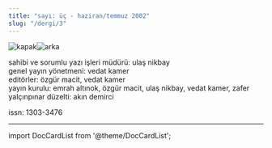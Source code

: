 ```yaml
---
title: "sayı: üç - haziran/temmuz 2002"
slug: "/dergi/3"
---
```


![kapak](/img/ky03_00a_zaferyalcinpinar.jpg)![arka](/img/ky03_36.jpg)

sahibi ve sorumlu yazı işleri müdürü: ulaş nikbay  
genel yayın yönetmeni: vedat kamer  
editörler: özgür macit, vedat kamer  
yayın kurulu: emrah altınok, özgür macit, ulaş nikbay, vedat kamer, zafer yalçınpınar
düzelti: akın demirci

issn: 1303-3476

---
import DocCardList from '@theme/DocCardList';

<DocCardList />
